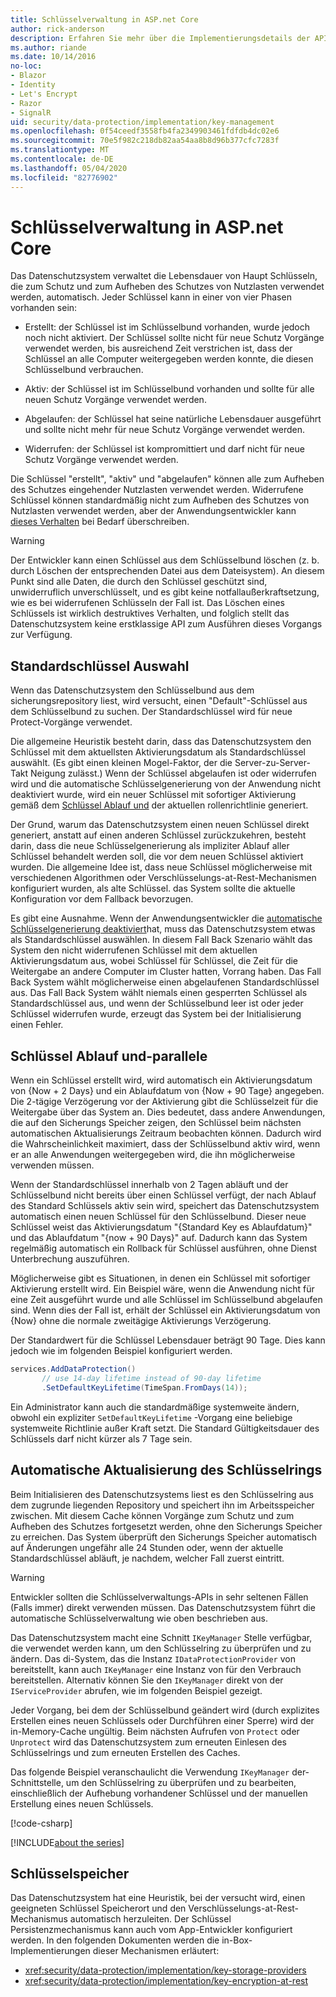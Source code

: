 ```yaml
---
title: Schlüsselverwaltung in ASP.net Core
author: rick-anderson
description: Erfahren Sie mehr über die Implementierungsdetails der APIs für die ASP.net Core Datenschutz-Schlüsselverwaltung.
ms.author: riande
ms.date: 10/14/2016
no-loc:
- Blazor
- Identity
- Let's Encrypt
- Razor
- SignalR
uid: security/data-protection/implementation/key-management
ms.openlocfilehash: 0f54ceedf3558fb4fa2349903461fdfdb4dc02e6
ms.sourcegitcommit: 70e5f982c218db82aa54aa8b8d96b377cfc7283f
ms.translationtype: MT
ms.contentlocale: de-DE
ms.lasthandoff: 05/04/2020
ms.locfileid: "82776902"
---
```

# <a name="key-management-in-aspnet-core"></a>Schlüsselverwaltung in ASP.net Core

<a name="data-protection-implementation-key-management"></a>

Das Datenschutzsystem verwaltet die Lebensdauer von Haupt Schlüsseln, die zum Schutz und zum Aufheben des Schutzes von Nutzlasten verwendet werden, automatisch. Jeder Schlüssel kann in einer von vier Phasen vorhanden sein:

* Erstellt: der Schlüssel ist im Schlüsselbund vorhanden, wurde jedoch noch nicht aktiviert. Der Schlüssel sollte nicht für neue Schutz Vorgänge verwendet werden, bis ausreichend Zeit verstrichen ist, dass der Schlüssel an alle Computer weitergegeben werden konnte, die diesen Schlüsselbund verbrauchen.

* Aktiv: der Schlüssel ist im Schlüsselbund vorhanden und sollte für alle neuen Schutz Vorgänge verwendet werden.

* Abgelaufen: der Schlüssel hat seine natürliche Lebensdauer ausgeführt und sollte nicht mehr für neue Schutz Vorgänge verwendet werden.

* Widerrufen: der Schlüssel ist kompromittiert und darf nicht für neue Schutz Vorgänge verwendet werden.

Die Schlüssel "erstellt", "aktiv" und "abgelaufen" können alle zum Aufheben des Schutzes eingehender Nutzlasten verwendet werden. Widerrufene Schlüssel können standardmäßig nicht zum Aufheben des Schutzes von Nutzlasten verwendet werden, aber der Anwendungsentwickler kann [dieses Verhalten](xref:security/data-protection/consumer-apis/dangerous-unprotect#data-protection-consumer-apis-dangerous-unprotect) bei Bedarf überschreiben.

>[!WARNING]
> Der Entwickler kann einen Schlüssel aus dem Schlüsselbund löschen (z. b. durch Löschen der entsprechenden Datei aus dem Dateisystem). An diesem Punkt sind alle Daten, die durch den Schlüssel geschützt sind, unwiderruflich unverschlüsselt, und es gibt keine notfallaußerkraftsetzung, wie es bei widerrufenen Schlüsseln der Fall ist. Das Löschen eines Schlüssels ist wirklich destruktives Verhalten, und folglich stellt das Datenschutzsystem keine erstklassige API zum Ausführen dieses Vorgangs zur Verfügung.

## <a name="default-key-selection"></a>Standardschlüssel Auswahl

Wenn das Datenschutzsystem den Schlüsselbund aus dem sicherungsrepository liest, wird versucht, einen "Default"-Schlüssel aus dem Schlüsselbund zu suchen. Der Standardschlüssel wird für neue Protect-Vorgänge verwendet.

Die allgemeine Heuristik besteht darin, dass das Datenschutzsystem den Schlüssel mit dem aktuellsten Aktivierungsdatum als Standardschlüssel auswählt. (Es gibt einen kleinen Mogel-Faktor, der die Server-zu-Server-Takt Neigung zulässt.) Wenn der Schlüssel abgelaufen ist oder widerrufen wird und die automatische Schlüsselgenerierung von der Anwendung nicht deaktiviert wurde, wird ein neuer Schlüssel mit sofortiger Aktivierung gemäß dem [Schlüssel Ablauf und](xref:security/data-protection/implementation/key-management#data-protection-implementation-key-management-expiration) der aktuellen rollenrichtlinie generiert.

Der Grund, warum das Datenschutzsystem einen neuen Schlüssel direkt generiert, anstatt auf einen anderen Schlüssel zurückzukehren, besteht darin, dass die neue Schlüsselgenerierung als impliziter Ablauf aller Schlüssel behandelt werden soll, die vor dem neuen Schlüssel aktiviert wurden. Die allgemeine Idee ist, dass neue Schlüssel möglicherweise mit verschiedenen Algorithmen oder Verschlüsselungs-at-Rest-Mechanismen konfiguriert wurden, als alte Schlüssel. das System sollte die aktuelle Konfiguration vor dem Fallback bevorzugen.

Es gibt eine Ausnahme. Wenn der Anwendungsentwickler die [automatische Schlüsselgenerierung deaktiviert](xref:security/data-protection/configuration/overview#disableautomatickeygeneration)hat, muss das Datenschutzsystem etwas als Standardschlüssel auswählen. In diesem Fall Back Szenario wählt das System den nicht widerrufenen Schlüssel mit dem aktuellen Aktivierungsdatum aus, wobei Schlüssel für Schlüssel, die Zeit für die Weitergabe an andere Computer im Cluster hatten, Vorrang haben. Das Fall Back System wählt möglicherweise einen abgelaufenen Standardschlüssel aus. Das Fall Back System wählt niemals einen gesperrten Schlüssel als Standardschlüssel aus, und wenn der Schlüsselbund leer ist oder jeder Schlüssel widerrufen wurde, erzeugt das System bei der Initialisierung einen Fehler.

<a name="data-protection-implementation-key-management-expiration"></a>

## <a name="key-expiration-and-rolling"></a>Schlüssel Ablauf und-parallele

Wenn ein Schlüssel erstellt wird, wird automatisch ein Aktivierungsdatum von {Now + 2 Days} und ein Ablaufdatum von {Now + 90 Tage} angegeben. Die 2-tägige Verzögerung vor der Aktivierung gibt die Schlüsselzeit für die Weitergabe über das System an. Dies bedeutet, dass andere Anwendungen, die auf den Sicherungs Speicher zeigen, den Schlüssel beim nächsten automatischen Aktualisierungs Zeitraum beobachten können. Dadurch wird die Wahrscheinlichkeit maximiert, dass der Schlüsselbund aktiv wird, wenn er an alle Anwendungen weitergegeben wird, die ihn möglicherweise verwenden müssen.

Wenn der Standardschlüssel innerhalb von 2 Tagen abläuft und der Schlüsselbund nicht bereits über einen Schlüssel verfügt, der nach Ablauf des Standard Schlüssels aktiv sein wird, speichert das Datenschutzsystem automatisch einen neuen Schlüssel für den Schlüsselbund. Dieser neue Schlüssel weist das Aktivierungsdatum "{Standard Key es Ablaufdatum}" und das Ablaufdatum "{now + 90 Days}" auf. Dadurch kann das System regelmäßig automatisch ein Rollback für Schlüssel ausführen, ohne Dienst Unterbrechung auszuführen.

Möglicherweise gibt es Situationen, in denen ein Schlüssel mit sofortiger Aktivierung erstellt wird. Ein Beispiel wäre, wenn die Anwendung nicht für eine Zeit ausgeführt wurde und alle Schlüssel im Schlüsselbund abgelaufen sind. Wenn dies der Fall ist, erhält der Schlüssel ein Aktivierungsdatum von {Now} ohne die normale zweitägige Aktivierungs Verzögerung.

Der Standardwert für die Schlüssel Lebensdauer beträgt 90 Tage. Dies kann jedoch wie im folgenden Beispiel konfiguriert werden.

```csharp
services.AddDataProtection()
       // use 14-day lifetime instead of 90-day lifetime
       .SetDefaultKeyLifetime(TimeSpan.FromDays(14));
```

Ein Administrator kann auch die standardmäßige systemweite ändern, obwohl ein expliziter `SetDefaultKeyLifetime` -Vorgang eine beliebige systemweite Richtlinie außer Kraft setzt. Die Standard Gültigkeitsdauer des Schlüssels darf nicht kürzer als 7 Tage sein.

## <a name="automatic-key-ring-refresh"></a>Automatische Aktualisierung des Schlüsselrings

Beim Initialisieren des Datenschutzsystems liest es den Schlüsselring aus dem zugrunde liegenden Repository und speichert ihn im Arbeitsspeicher zwischen. Mit diesem Cache können Vorgänge zum Schutz und zum Aufheben des Schutzes fortgesetzt werden, ohne den Sicherungs Speicher zu erreichen. Das System überprüft den Sicherungs Speicher automatisch auf Änderungen ungefähr alle 24 Stunden oder, wenn der aktuelle Standardschlüssel abläuft, je nachdem, welcher Fall zuerst eintritt.

>[!WARNING]
> Entwickler sollten die Schlüsselverwaltungs-APIs in sehr seltenen Fällen (Falls immer) direkt verwenden müssen. Das Datenschutzsystem führt die automatische Schlüsselverwaltung wie oben beschrieben aus.

Das Datenschutzsystem macht eine Schnitt `IKeyManager` Stelle verfügbar, die verwendet werden kann, um den Schlüsselring zu überprüfen und zu ändern. Das di-System, das die Instanz `IDataProtectionProvider` von bereitstellt, kann auch `IKeyManager` eine Instanz von für den Verbrauch bereitstellen. Alternativ können Sie den `IKeyManager` direkt von der `IServiceProvider` abrufen, wie im folgenden Beispiel gezeigt.

Jeder Vorgang, bei dem der Schlüsselbund geändert wird (durch explizites Erstellen eines neuen Schlüssels oder Durchführen einer Sperre) wird der in-Memory-Cache ungültig. Beim nächsten Aufrufen von `Protect` oder `Unprotect` wird das Datenschutzsystem zum erneuten Einlesen des Schlüsselrings und zum erneuten Erstellen des Caches.

Das folgende Beispiel veranschaulicht die Verwendung `IKeyManager` der-Schnittstelle, um den Schlüsselring zu überprüfen und zu bearbeiten, einschließlich der Aufhebung vorhandener Schlüssel und der manuellen Erstellung eines neuen Schlüssels.

[!code-csharp[](key-management/samples/key-management.cs)]

[!INCLUDE[about the series](~/includes/code-comments-loc.md)]

## <a name="key-storage"></a>Schlüsselspeicher

Das Datenschutzsystem hat eine Heuristik, bei der versucht wird, einen geeigneten Schlüssel Speicherort und den Verschlüsselungs-at-Rest-Mechanismus automatisch herzuleiten. Der Schlüssel Persistenzmechanismus kann auch vom App-Entwickler konfiguriert werden. In den folgenden Dokumenten werden die in-Box-Implementierungen dieser Mechanismen erläutert:

* <xref:security/data-protection/implementation/key-storage-providers>
* <xref:security/data-protection/implementation/key-encryption-at-rest>
